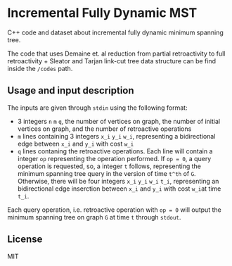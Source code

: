 # Incremental Fully Dynamic MST

C++ code and dataset about incremental fully dynamic minimum spanning tree.

The code that uses Demaine et. al reduction from partial retroactivity to full retroactivity + Sleator and Tarjan link-cut tree data structure can be find inside the `/codes` path.

## Usage and input description

The inputs are given through `stdin` using the following format:

- 3 integers `n` `m` `q`, the number of vertices on graph, the number of initial vertices on graph, and the number of retroactive operations
- `m` lines containing 3 integers `x_i` `y_i` `w_i`, representing a bidirectional edge between `x_i` and `y_i` with cost `w_i`
- `q` lines contaning the retroactive operations. Each line will contain a integer `op` representing the operation performed. If `op = 0`, a query operation is requested, so, a integer `t` follows, representing the minimum spanning tree query in the version of time `t^th` of `G`. Otherwise, there will be four integers `x_i` `y_i` `w_i` `t_i`, representing an bidirectional edge inserction between `x_i` and `y_i` with cost `w_i`at time `t_i`.
 
Each query operation, i.e. retroactive operation with `op = 0` will output the minimum spanning tree on graph `G` at time `t` through `stdout`.



License
----

MIT
